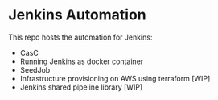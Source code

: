 # Jenkins Automation

This repo hosts the automation for Jenkins:
 - CasC
 - Running Jenkins as docker container
 - SeedJob
 - Infrastructure provisioning on AWS using terraform [WIP]
 - Jenkins shared pipeline library [WIP]
